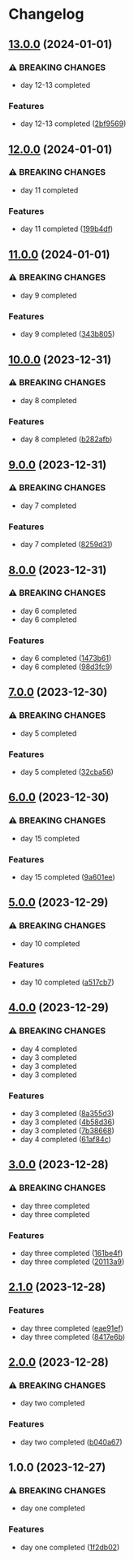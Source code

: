 # Changelog

## [13.0.0](https://github.com/sergiorgiraldo/AdventOfCode2022/compare/v12.0.0...v13.0.0) (2024-01-01)


### ⚠ BREAKING CHANGES

* day 12-13 completed

### Features

* day 12-13 completed ([2bf9569](https://github.com/sergiorgiraldo/AdventOfCode2022/commit/2bf9569f2cd603f74893fa5583169469a5134258))

## [12.0.0](https://github.com/sergiorgiraldo/AdventOfCode2022/compare/v11.0.0...v12.0.0) (2024-01-01)


### ⚠ BREAKING CHANGES

* day 11 completed

### Features

* day 11 completed ([199b4df](https://github.com/sergiorgiraldo/AdventOfCode2022/commit/199b4dfa57f7b536d35be34289ac312fb8eab3e6))

## [11.0.0](https://github.com/sergiorgiraldo/AdventOfCode2022/compare/v10.0.0...v11.0.0) (2024-01-01)


### ⚠ BREAKING CHANGES

* day 9 completed

### Features

* day 9 completed ([343b805](https://github.com/sergiorgiraldo/AdventOfCode2022/commit/343b8056f5d52ab0a319b52ab4f81852eca74c98))

## [10.0.0](https://github.com/sergiorgiraldo/AdventOfCode2022/compare/v9.0.0...v10.0.0) (2023-12-31)


### ⚠ BREAKING CHANGES

* day 8 completed

### Features

* day 8 completed ([b282afb](https://github.com/sergiorgiraldo/AdventOfCode2022/commit/b282afb6311088bf67a970f29fae4c67cffe52b1))

## [9.0.0](https://github.com/sergiorgiraldo/AdventOfCode2022/compare/v8.0.0...v9.0.0) (2023-12-31)


### ⚠ BREAKING CHANGES

* day 7 completed

### Features

* day 7 completed ([8259d31](https://github.com/sergiorgiraldo/AdventOfCode2022/commit/8259d311c290824a048818b8e94cd92c555e1064))

## [8.0.0](https://github.com/sergiorgiraldo/AdventOfCode2022/compare/v7.0.0...v8.0.0) (2023-12-31)


### ⚠ BREAKING CHANGES

* day 6 completed
* day 6 completed

### Features

* day 6 completed ([1473b61](https://github.com/sergiorgiraldo/AdventOfCode2022/commit/1473b61a7bb6bec723ba8d6b7fe7707463bbee27))
* day 6 completed ([98d3fc9](https://github.com/sergiorgiraldo/AdventOfCode2022/commit/98d3fc9655d67d4f1d6f482412ce6da5395ed53d))

## [7.0.0](https://github.com/sergiorgiraldo/AdventOfCode2022/compare/v6.0.0...v7.0.0) (2023-12-30)


### ⚠ BREAKING CHANGES

* day 5 completed

### Features

* day 5 completed ([32cba56](https://github.com/sergiorgiraldo/AdventOfCode2022/commit/32cba566fcd5379bdbf17374f2a9af4aac8f996a))

## [6.0.0](https://github.com/sergiorgiraldo/AdventOfCode2022/compare/v5.0.0...v6.0.0) (2023-12-30)


### ⚠ BREAKING CHANGES

* day 15 completed

### Features

* day 15 completed ([9a601ee](https://github.com/sergiorgiraldo/AdventOfCode2022/commit/9a601ee68714b292bbe55d1e20e63e29a5c8701f))

## [5.0.0](https://github.com/sergiorgiraldo/AdventOfCode2022/compare/v4.0.0...v5.0.0) (2023-12-29)


### ⚠ BREAKING CHANGES

* day 10 completed

### Features

* day 10 completed ([a517cb7](https://github.com/sergiorgiraldo/AdventOfCode2022/commit/a517cb7946b73b5d3cf927c50ade2ddb793f11bb))

## [4.0.0](https://github.com/sergiorgiraldo/AdventOfCode2022/compare/v3.0.0...v4.0.0) (2023-12-29)


### ⚠ BREAKING CHANGES

* day 4 completed
* day 3 completed
* day 3 completed
* day 3 completed

### Features

* day 3 completed ([8a355d3](https://github.com/sergiorgiraldo/AdventOfCode2022/commit/8a355d3402e9c97be10c31243f3527dc821a9d73))
* day 3 completed ([4b58d36](https://github.com/sergiorgiraldo/AdventOfCode2022/commit/4b58d3658270ff87ae930425c26b8a67c06ab41b))
* day 3 completed ([7b38668](https://github.com/sergiorgiraldo/AdventOfCode2022/commit/7b38668e63713bfb8d35c6245e50e19ba73dc2eb))
* day 4 completed ([61af84c](https://github.com/sergiorgiraldo/AdventOfCode2022/commit/61af84ce8abfedbf1b089f944d0170f6c538afd6))

## [3.0.0](https://github.com/sergiorgiraldo/AdventOfCode2022/compare/v2.1.0...v3.0.0) (2023-12-28)


### ⚠ BREAKING CHANGES

* day three completed
* day three completed

### Features

* day three completed ([161be4f](https://github.com/sergiorgiraldo/AdventOfCode2022/commit/161be4ffa02a5096a5efd5162fd0d0444d1c17fc))
* day three completed ([20113a9](https://github.com/sergiorgiraldo/AdventOfCode2022/commit/20113a9cf220536fb4ceebb20478378f98b9424f))

## [2.1.0](https://github.com/sergiorgiraldo/AdventOfCode2022/compare/v2.0.0...v2.1.0) (2023-12-28)


### Features

* day three completed ([eae91ef](https://github.com/sergiorgiraldo/AdventOfCode2022/commit/eae91efce70e143abacb5de0f41c72f257e36d3a))
* day three completed ([8417e6b](https://github.com/sergiorgiraldo/AdventOfCode2022/commit/8417e6bbb6ee7ba9a8c5d3a2e9d8ca8aa3ce31d9))

## [2.0.0](https://github.com/sergiorgiraldo/AdventOfCode2022/compare/v1.0.0...v2.0.0) (2023-12-28)


### ⚠ BREAKING CHANGES

* day two completed

### Features

* day two completed ([b040a67](https://github.com/sergiorgiraldo/AdventOfCode2022/commit/b040a677fc4652f7366f509aa93de47f400cd98e))

## 1.0.0 (2023-12-27)


### ⚠ BREAKING CHANGES

* day one completed

### Features

* day one completed ([1f2db02](https://github.com/sergiorgiraldo/AdventOfCode2022/commit/1f2db0290e306b984edfa1f87f9de83cdc5dbe43))
